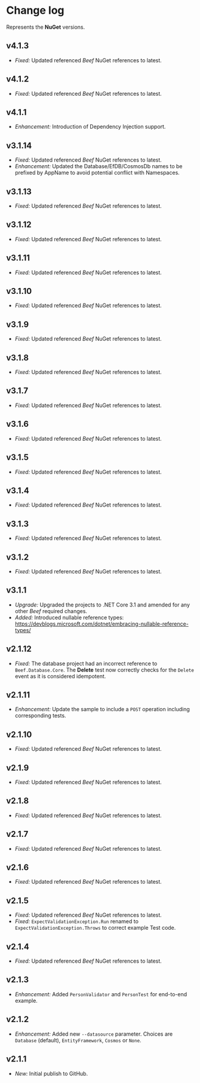 ﻿# Change log

Represents the **NuGet** versions.

## v4.1.3
- *Fixed:* Updated referenced *Beef* NuGet references to latest.

## v4.1.2
- *Fixed:* Updated referenced *Beef* NuGet references to latest.

## v4.1.1
- *Enhancement:* Introduction of Dependency Injection support.

## v3.1.14
- *Fixed:* Updated referenced *Beef* NuGet references to latest.
- *Enhancement:* Updated the Database/EfDB/CosmosDb names to be prefixed by AppName to avoid potential conflict with Namespaces.

## v3.1.13
- *Fixed:* Updated referenced *Beef* NuGet references to latest.

## v3.1.12
- *Fixed:* Updated referenced *Beef* NuGet references to latest.

## v3.1.11
- *Fixed:* Updated referenced *Beef* NuGet references to latest.

## v3.1.10
- *Fixed:* Updated referenced *Beef* NuGet references to latest.

## v3.1.9
- *Fixed:* Updated referenced *Beef* NuGet references to latest.

## v3.1.8
- *Fixed:* Updated referenced *Beef* NuGet references to latest.

## v3.1.7
- *Fixed:* Updated referenced *Beef* NuGet references to latest.

## v3.1.6
- *Fixed:* Updated referenced *Beef* NuGet references to latest.

## v3.1.5
- *Fixed:* Updated referenced *Beef* NuGet references to latest.

## v3.1.4
- *Fixed:* Updated referenced *Beef* NuGet references to latest.

## v3.1.3
- *Fixed:* Updated referenced *Beef* NuGet references to latest.

## v3.1.2
- *Fixed:* Updated referenced *Beef* NuGet references to latest.

## v3.1.1
- *Upgrade:* Upgraded the projects to .NET Core 3.1 and amended for any other _Beef_ required changes.
- *Added:* Introduced nullable reference types: https://devblogs.microsoft.com/dotnet/embracing-nullable-reference-types/

## v2.1.12
- *Fixed:* The database project had an incorrect reference to `Beef.Database.Core`. The **Delete** test now correctly checks for the `Delete` event as it is considered idempotent.

## v2.1.11
- *Enhancement:* Update the sample to include a `POST` operation including corresponding tests.

## v2.1.10
- *Fixed:* Updated referenced *Beef* NuGet references to latest.

## v2.1.9
- *Fixed:* Updated referenced *Beef* NuGet references to latest.

## v2.1.8
- *Fixed:* Updated referenced *Beef* NuGet references to latest.

## v2.1.7
- *Fixed:* Updated referenced *Beef* NuGet references to latest.

## v2.1.6
- *Fixed:* Updated referenced *Beef* NuGet references to latest.

## v2.1.5
- *Fixed:* Updated referenced *Beef* NuGet references to latest.
- *Fixed:* `ExpectValidationException.Run` renamed to `ExpectValidationException.Throws` to correct example Test code.

## v2.1.4
- *Fixed:* Updated referenced *Beef* NuGet references to latest.

## v2.1.3
- *Enhancement:* Added `PersonValidator` and `PersonTest` for end-to-end example.

## v2.1.2
- *Enhancement:* Added new `--datasource` parameter. Choices are `Database` (default), `EntityFramework`, `Cosmos` or `None`.

## v2.1.1
- *New:* Initial publish to GitHub.